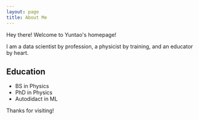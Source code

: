 ```yaml
---
layout: page
title: About Me
---
```


<p class="message">
  Hey there! Welcome to Yuntao's homepage!
</p>

I am a data scientist by profession, a physicist by training, and an educator by heart.

## Education

* BS in Physics
* PhD in Physics
* Autodidact in ML

Thanks for visiting!
